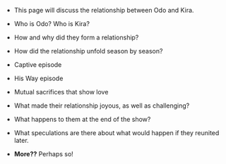 * This page will discuss the relationship between Odo and Kira.
* Who is Odo? Who is Kira?
* How and why did they form a relationship?
* How did the relationship unfold season by season?
* Captive episode
* His Way episode
* Mutual sacrifices that show love
* What made their relationship joyous, as well as challenging?
* What happens to them at the end of the show?
* What speculations are there about what would happen if they reunited later.

* **More??** Perhaps so!
